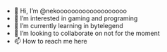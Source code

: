 - 👋 Hi, I’m @nekooooooooooooooooooo
- 👀 I’m interested in gaming and programing 
- 🌱 I’m currently learning in bytelegend
- 💞️ I’m looking to collaborate on not for the moment
- 📫 How to reach me here 

<!---
nekooooooooooooooooooo/nekooooooooooooooooooo is a ✨ special ✨ repository because its `README.md` (this file) appears on your GitHub profile.
You can click the Preview link to take a look at your changes.
--->
